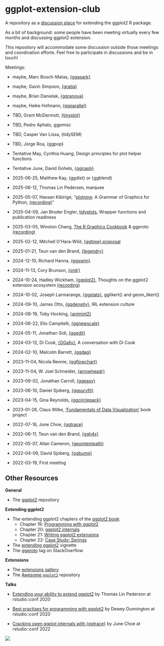 
<!-- README.md is generated from README.Rmd. Please edit that file -->

# ggplot-extension-club

A repository as a [discussion
place](https://github.com/teunbrand/ggplot-extension-club/discussions)
for extending the ggplot2 R package.

As a bit of background: some people have been meeting virtually every
few months and discussing ggplot2 extension.

This repository will accommodate some discussion outside those meetings
and coordination efforts. Feel free to participate in discussions and be
in touch!

Meetings:

- maybe, Marc Bosch-Matas,
  [{ggspark}](https://github.com/marcboschmatas/ggspark)

- maybe, Gavin Simpson,
  [{gratia}](https://github.com/gavinsimpson/gratia)

- maybe, Brian Danielak,
  [{ggranova}](https://github.com/briandk/granovaGG)

- maybe, Heike Hofmann,
  [{ggparallel}](https://heike.github.io/ggparallel/)

- TBD, Grant McDermott,
  [{tinyplot}](https://grantmcdermott.com/tinyplot/)

- TBD, Pedro Aphalo, ggpmisc

- TBD, Casper Van Lissa, {tidySEM}

- TBD, Jorge Roa, {ggpop}

- Tentative May, Cynthia Huang, Design principles for plot helper
  functions

- Tentative June, David Gohels,
  [{ggiraph}](https://davidgohel.github.io/ggiraph/)

- 2025-06-25, Matthew Kay, {ggdist} or {ggblend}

- 2025-06-12, Thomas Lin Pedersen, marquee

- 2025-05-07, Hassan Kibirige, “[plotnine](https://plotnine.org/): A
  Grammar of Graphics for Python,
  [(recording)](https://www.youtube.com/watch?v=tVeG7z2IgeA)”

- 2025-04-09, Jan Broder Engler,
  [tidyplots](https://github.com/jbengler/tidyplots/), Wrapper functions
  and publication readiness

- 2025-03-05, Winston Chang, [The R Graphics
  Cookbook](https://r-graphics.org/) & ggproto
  [(recording)](https://www.youtube.com/watch?v=wyLNiPT6aWA)

- 2025-02-12, Mitchell O’Hara-Wild, [{ggtime}
  proposal](https://github.com/mitchelloharawild/talk-ggextenders-ggtime)

- 2025-01-21, Teun van den Brand,
  [{legendry}](https://github.com/teunbrand/legendry)

- 2024-12-10, Richard Hanna,
  [{ggswim}](https://github.com/CHOP-CGTInformatics/ggswim)

- 2024-11-13, Cory Brunson,
  [{ordr}](https://github.com/corybrunson/ordr/)

- 2024-10-24, Hadley Wickham,
  [{ggplot2}](https://github.com/tidyverse/ggplot2/), Thoughts on the
  ggplot2 extension ecosystem
  [(recording)](https://www.youtube.com/watch?v=kjjcgdkowXs&feature=youtu.be)

- 2024-10-02, Joseph Larmarange,
  [{ggstats}](https://github.com/larmarange/ggstats/), gglikert() and
  geom_likert()

- 2024-09-10, James Otto,
  [{ggdensity}](https://github.com/jamesotto852/ggdensity/), IRL
  extension culture

- 2024-08-19, Toby Hocking,
  [{animint2}](https://github.com/animint/animint2)

- 2024-06-22, Elio Campitelli,
  [{ggnewscale}](https://github.com/eliocamp/ggnewscale/)

- 2024-05-11, Jonathan Sidi,
  [{ggedit}](https://github.com/yonicd/ggedit)

- 2024-03-12, Di Cook, [{GGally}](https://github.com/ggobi/ggally/), A
  conversation with Di Cook

- 2024-02-10, Malcolm Barrett,
  [{ggdag}](https://github.com/r-causal/ggdag/)

- 2023-11-04, Nicola Rennie,
  [{ggflowchart}](https://github.com/nrennie/ggflowchart)

- 2023-11-04, W. Joel Schneider,
  [{arrowheadr}](https://github.com/wjschne/arrowheadr)

- 2023-09-02, Jonathan Carroll,
  [{ggeasy}](https://github.com/jonocarroll/ggeasy/)

- 2023-06-10, Daniel Sjoberg,
  [{ggsurvfit}](https://github.com/pharmaverse/ggsurvfit/)

- 2023-04-15, Gina Reynolds,
  [{ggcirclepack}](https://github.com/EvaMaeRey/ggcirclepack)

- 2023-01-28, Claus Wilke, [‘Fundamentals of Data
  Visualization’](https://github.com/clauswilke/dataviz) book project

- 2022-07-16, June Choe,
  [{ggtrace}](https://github.com/yjunechoe/ggtrace/)

- 2022-06-11, Teun van den Brand,
  [{ggh4x}](https://github.com/teunbrand/ggh4x/)

- 2022-05-07, Allan Cameron,
  [{geomtextpath}](https://github.com/AllanCameron/geomtextpath/)

- 2022-04-09, David Sjoberg,
  [{ggbump}](https://github.com/davidsjoberg/ggbump)

- 2022-03-19, First meeting

<!-- -   [{animint2}](https://github.com/animint/animint2), Toby Hocking, August 19, 2024 -->
<!-- Past meetings -->
<!-- -   [{ggnewscale}](https://eliocamp.github.io/ggnewscale/), Elio Campitelli, June 22/23, 2024 -->
<!-- -   [{ggedit}](https://yonicd.github.io/ggedit/), Jonathan Sidi, May 11, 2024 -->
<!-- -   A conversation with Di Cook, early extension and [{GGally}](https://ggobi.github.io/ggally/), March 12/13, 2024 -->
<!-- -   [{ggdag}](https://r-causal.github.io/ggdag/), Malcolm Barrett, Feb 10, 2024 -->
<!-- -   [{ggflowchart}](https://nrennie.rbind.io/ggflowchart/) Nicola Rennie & [{arrowheadr}](https://wjschne.github.io/arrowheadr/) W. Joel Schneider Nov 4, 2023 -->
<!-- -   [{ggeasy}](https://jonocarroll.github.io/ggeasy/) Jonathan Carroll, Sept 2, 2023 -->
<!-- -   [{ggsurvfit}](https://www.danieldsjoberg.com/ggsurvfit/), Daniel Sjoberg, June 10, 2023 -->
<!-- -   [{ggcirclepack}](https://github.com/EvaMaeRey/ggcirclepack), Gina Reynolds, April 15, 2023 -->
<!-- -   [*Fundamentals of Data Visualization*](), Claus Wilke, Jan 28, 2023 -->
<!-- -   [{ggtrace}](https://yjunechoe.github.io/ggtrace/), June Choe, July 16, 2022 -->
<!-- -   [{ggh4x}](https://teunbrand.github.io/ggh4x/), Teun Van Den Brand, June 11, 2022 -->
<!-- -   [{geomtextpath}](https://allancameron.github.io/geomtextpath/) Allan Cameron May 7, 2022 -->
<!-- -   [{ggbump}](https://github.com/davidsjoberg/ggbump) David Sjoberg, April 9, 2022 -->

## Other Resources

**General**

- The [ggplot2](https://github.com/tidyverse/ggplot2) repository

**Extending ggplot2**

- The extending ggplot2 chapters of the [ggplot2
  book](https://ggplot2-book.org/):
  - Chapter 19: [Programming with
    ggplot2](https://ggplot2-book.org/programming.html)
  - Chapter 20: [ggplot2
    internals](https://ggplot2-book.org/internals.html)
  - Chapter 21: [Writing ggplot2
    extensions](https://ggplot2-book.org/extensions.html)
  - Chapter 22: [Case Study:
    Springs](https://ggplot2-book.org/spring1.html)
- The [extending
  ggplot2](https://ggplot2.tidyverse.org/articles/extending-ggplot2.html)
  vignette
- The [ggproto](https://stackoverflow.com/questions/tagged/ggproto) tag
  on StackOverflow

**Extensions**

- The [extensions gallery](https://exts.ggplot2.tidyverse.org/gallery/)
- The [Awesome `ggplot2`](https://github.com/erikgahner/awesome-ggplot2)
  repository

**Talks**

- [Extending your ability to extend
  ggplot2](https://www.rstudio.com/resources/rstudioconf-2020/extending-your-ability-to-extend-ggplot2/)
  by Thomas Lin Pederson at rstudio::conf 2020

- [Best practises for programming with
  ggplot2](https://www.rstudio.com/resources/rstudioconf-2020/best-practices-for-programming-with-ggplot2/)
  by Dewey Dunnington at rstudio::conf 2020

- [Cracking open ggplot internals with
  {ggtrace}](https://www.rstudio.com/resources/rstudioconf-2020/best-practices-for-programming-with-ggplot2/)
  by June Choe at rstudio::conf 2022

![](https://github.com/teunbrand/ggplot-extension-club/blob/main/ggextenders-hex_files/figure-html/unnamed-chunk-1-1.png?raw=true)
